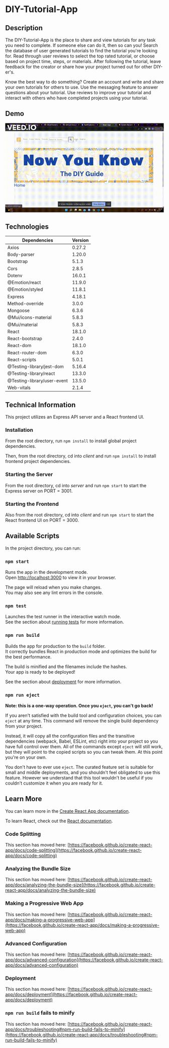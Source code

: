# DIY-Tutorial-App

## Description

The DIY-Tutorial-App is the place to share and view tutorials for any task you need to complete. If someone else can do it, then so can you! Search the database of user generated tutorials to find the tutorial you're looking for. Read through user reviews to select the top rated tutorial, or choose based on project time, steps, or materials. After following the tutorial, leave feedback for the creator or share how your project turned out for other DIY-er's. 

Know the best way to do something? Create an account and write and share your own tutorials for others to use. Use the messaging feature to answer questions about your tutorial. Use reviews to improve your tutorial and interact with others who have completed projects using your tutorial. 

## Demo
![Demo gif](https://github.com/ZachFlota/DIY-Tutorial-App/blob/zach/client/src/assets/DIY-Demo_Gif.gif)


## Technologies

| Dependencies | Version |
| ------------ | ------- |
| Axios | 0.27.2 |
| Body-parser | 1.20.0 |
| Bootstrap | 5.1.3 |
| Cors | 2.8.5 |
| Dotenv | 16.0.1 |
| @Emotion/react | 11.9.0 |
| @Emotion/styled | 11.8.1 |
| Express | 4.18.1 |
| Method-override | 3.0.0 |
| Mongoose | 6.3.6 |
| @Mui/icons-material | 5.8.3 |
| @Mui/material | 5.8.3 |
| React | 18.1.0 |
| React-bootstrap | 2.4.0 |
| React-dom | 18.1.0 |
| React-router-dom | 6.3.0 |
| React-scripts | 5.0.1 |
| @Testing-library/jest-dom | 5.16.4 |
| @Testing-library/react | 13.3.0 |
| @Testing-library/user-event | 13.5.0 |
| Web-vitals | 2.1.4 |

## Technical Information

This project utilizes an Express API server and a React frontend UI.

### Installation
From the root directory, run `npm install` to install global project dependencies.

Then, from the root directory, cd into *client* and run `npm install` to install frontend project dependencies. 

### Starting the Server

From the root directory, cd into *server* and run `npm start` to start the Express server on PORT = 3001.

### Starting the Frontend

Also from the root directory, cd into *client* and run `npm start` to start the React frontend UI on PORT = 3000.



## Available Scripts

In the project directory, you can run:

### `npm start`

Runs the app in the development mode.\
Open [http://localhost:3000](http://localhost:3000) to view it in your browser.

The page will reload when you make changes.\
You may also see any lint errors in the console.

### `npm test`

Launches the test runner in the interactive watch mode.\
See the section about [running tests](https://facebook.github.io/create-react-app/docs/running-tests) for more information.

### `npm run build`

Builds the app for production to the `build` folder.\
It correctly bundles React in production mode and optimizes the build for the best performance.

The build is minified and the filenames include the hashes.\
Your app is ready to be deployed!

See the section about [deployment](https://facebook.github.io/create-react-app/docs/deployment) for more information.

### `npm run eject`

**Note: this is a one-way operation. Once you `eject`, you can't go back!**

If you aren't satisfied with the build tool and configuration choices, you can `eject` at any time. This command will remove the single build dependency from your project.

Instead, it will copy all the configuration files and the transitive dependencies (webpack, Babel, ESLint, etc) right into your project so you have full control over them. All of the commands except `eject` will still work, but they will point to the copied scripts so you can tweak them. At this point you're on your own.

You don't have to ever use `eject`. The curated feature set is suitable for small and middle deployments, and you shouldn't feel obligated to use this feature. However we understand that this tool wouldn't be useful if you couldn't customize it when you are ready for it.

## Learn More

You can learn more in the [Create React App documentation](https://facebook.github.io/create-react-app/docs/getting-started).

To learn React, check out the [React documentation](https://reactjs.org/).

### Code Splitting

This section has moved here: [https://facebook.github.io/create-react-app/docs/code-splitting](https://facebook.github.io/create-react-app/docs/code-splitting)

### Analyzing the Bundle Size

This section has moved here: [https://facebook.github.io/create-react-app/docs/analyzing-the-bundle-size](https://facebook.github.io/create-react-app/docs/analyzing-the-bundle-size)

### Making a Progressive Web App

This section has moved here: [https://facebook.github.io/create-react-app/docs/making-a-progressive-web-app](https://facebook.github.io/create-react-app/docs/making-a-progressive-web-app)

### Advanced Configuration

This section has moved here: [https://facebook.github.io/create-react-app/docs/advanced-configuration](https://facebook.github.io/create-react-app/docs/advanced-configuration)

### Deployment

This section has moved here: [https://facebook.github.io/create-react-app/docs/deployment](https://facebook.github.io/create-react-app/docs/deployment)

### `npm run build` fails to minify

This section has moved here: [https://facebook.github.io/create-react-app/docs/troubleshooting#npm-run-build-fails-to-minify](https://facebook.github.io/create-react-app/docs/troubleshooting#npm-run-build-fails-to-minify)
